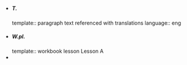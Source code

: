 - ##### T.
  template:: paragraph text referenced with translations
  language:: eng
- ##### W.pI.
  template:: workbook lesson
  Lesson
  A
-